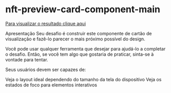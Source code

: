 # nft-preview-card-component-main

<a href="https://yagocoutto.github.io/nft-preview-card-component-main/">Para visualizar o resultado clique aqui</a>

Apresentação
Seu desafio é construir este componente de cartão de visualização e fazê-lo parecer o mais próximo possível do design.

Você pode usar qualquer ferramenta que desejar para ajudá-lo a completar o desafio. Então, se você tem algo que gostaria de praticar, sinta-se à vontade para tentar.

Seus usuários devem ser capazes de:

Veja o layout ideal dependendo do tamanho da tela do dispositivo
Veja os estados de foco para elementos interativos


<img src="https://res.cloudinary.com/dz209s6jk/image/upload/q_auto:good,w_900/Challenges/sr9i7z9p1tfb2m40pigu.jpg" alt="" >
